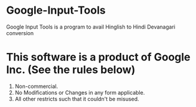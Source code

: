 # Google-Input-Tools
Google Input Tools is a program to avail Hinglish to Hindi Devanagari conversion

# This software is a product of Google Inc. (See the rules below)
1. Non-commercial.
2. No Modifications or Changes in any form applicable.
3. All other restricts such that it couldn't be misused.
